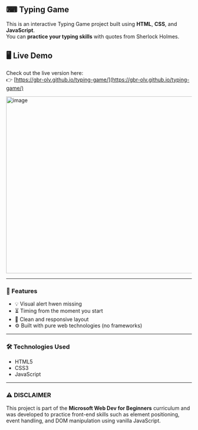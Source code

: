 ## ⌨ Typing Game

This is an interactive Typing Game project built using **HTML**, **CSS**, and **JavaScript**.  
You can **practice your typing skills** with quotes from Sherlock Holmes.

## 🖥️ Live Demo

Check out the live version here:  
👉 [https://gbr-olv.github.io/typing-game/](https://gbr-olv.github.io/typing-game/)

<img width="640" height="480" alt="image" src="https://github.com/user-attachments/assets/c51f19dd-df64-45e8-b440-e894fb4b844c" />

---

### 🚀 Features

- 💡 Visual alert hwen missing
- ⏳ Timing from the moment you start
- 🎨 Clean and responsive layout
- ⚙️ Built with pure web technologies (no frameworks)

---

### 🛠 Technologies Used

- HTML5
- CSS3
- JavaScript

---

### ⚠ DISCLAIMER

This project is part of the **Microsoft Web Dev for Beginners** curriculum and was developed to practice front-end skills such as element positioning, event handling, and DOM manipulation using vanilla JavaScript.
